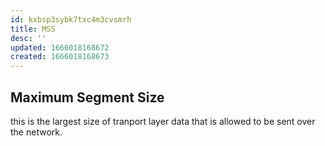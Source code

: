 ```yaml
---
id: kxbsp3sybk7txc4m3cvsmrh
title: MSS
desc: ''
updated: 1666018168672
created: 1666018168673
---
```


## Maximum Segment Size

this is the largest size of tranport layer data that is allowed to be sent over the network.



